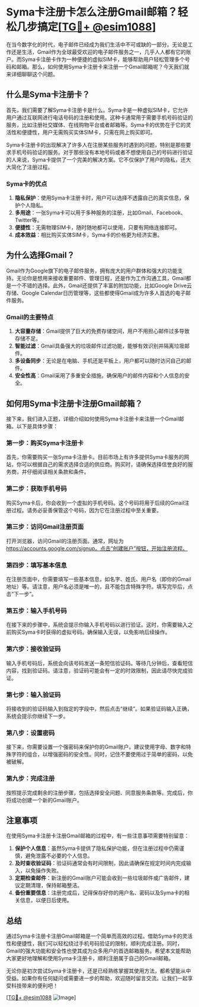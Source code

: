 # Syma卡注册卡怎么注册Gmail邮箱？轻松几步搞定[[TG💪+ @esim1088](https://t.me/s/esim1088)]

在当今数字化的时代，电子邮件已经成为我们生活中不可或缺的一部分。无论是工作还是生活，Gmail作为全球最受欢迎的电子邮件服务之一，几乎人人都有它的账户。而Syma卡注册卡作为一种便捷的虚拟SIM卡，能够帮助用户轻松管理多个号码和邮箱。那么，如何使用Syma卡注册卡来注册一个Gmail邮箱呢？今天我们就来详细聊聊这个问题。

## 什么是Syma卡注册卡？

首先，我们需要了解Syma卡注册卡是什么。Syma卡是一种虚拟SIM卡，它允许用户通过互联网进行电话号码的注册和使用。这种卡通常用于需要手机号码验证的服务，比如注册社交媒体、在线购物平台或者邮箱等。Syma卡的优势在于它的灵活性和便捷性，用户无需购买实体SIM卡，只需在网上购买即可。

Syma卡注册卡的出现解决了许多人在注册某些服务时遇到的问题，特别是那些要求手机号码验证的服务。对于那些没有本地号码或者不想使用自己的号码进行验证的人来说，Syma卡提供了一个完美的解决方案。它不仅保护了用户的隐私，还大大简化了注册过程。

### Syma卡的优点

1. **隐私保护**：使用Syma卡注册卡时，用户可以选择不透露自己的真实信息，保护个人隐私。
2. **多用途**：一张Syma卡可以用于多种服务的注册，比如Gmail、Facebook、Twitter等。
3. **便捷性**：无需物理SIM卡，随时随地都可以使用，只要有网络连接即可。
4. **成本效益**：相比购买实体SIM卡，Syma卡的价格更为经济实惠。

## 为什么选择Gmail？

Gmail作为Google旗下的电子邮件服务，拥有庞大的用户群体和强大的功能支持。无论你是想用来接收重要邮件、管理日程，还是作为工作沟通工具，Gmail都是一个不错的选择。此外，Gmail还提供了丰富的附加功能，比如Google Drive云存储、Google Calendar日历管理等，这些都使得Gmail成为许多人首选的电子邮件服务。

### Gmail的主要特点

1. **大容量存储**：Gmail提供了巨大的免费存储空间，用户不用担心邮件过多导致存储不足。
2. **智能过滤**：Gmail具备强大的垃圾邮件过滤功能，能够有效识别并隔离垃圾邮件。
3. **多设备同步**：无论是在电脑、手机还是平板上，用户都可以随时访问自己的邮件。
4. **安全性高**：Gmail采用了多重安全措施，确保用户的邮件内容和个人信息的安全。

## 如何用Syma卡注册卡注册Gmail邮箱？

接下来，我们进入正题，详细介绍如何使用Syma卡注册卡来注册一个Gmail邮箱。以下是具体步骤：

### 第一步：购买Syma卡注册卡

首先，你需要购买一张Syma卡注册卡。目前市场上有许多提供Syma卡服务的网站，你可以根据自己的需求选择合适的供应商。购买时，请确保选择信誉良好的服务商，并仔细阅读相关条款和条件。

### 第二步：获取手机号码

购买Syma卡后，你会收到一个虚拟的手机号码。这个号码将用于后续的Gmail注册过程。请务必妥善保管这个号码，因为它在注册过程中至关重要。

### 第三步：访问Gmail注册页面

打开浏览器，访问Gmail的注册页面。通常，网址为 https://accounts.google.com/signup。点击“创建账户”按钮，开始注册流程。

### 第四步：填写基本信息

在注册页面中，你需要填写一些基本信息，如名字、姓氏、用户名（即你的Gmail地址）等。请注意，用户名必须是唯一的，且不能包含特殊字符。填写完毕后，点击“下一步”。

### 第五步：输入手机号码

在接下来的步骤中，系统会提示你输入手机号码以进行验证。这时，你需要输入之前购买Syma卡时获得的虚拟号码。确保输入无误，以免影响后续操作。

### 第六步：接收验证码

输入手机号码后，系统会向该号码发送一条短信验证码。等待几分钟后，查看短信内容，找到验证码。请注意，验证码可能会有一定的时效限制，因此请尽快完成验证。

### 第七步：输入验证码

将接收到的验证码输入到指定的字段中，然后点击“继续”。如果验证码输入正确，系统会提示你继续下一步。

### 第八步：设置密码

接下来，你需要设置一个强密码来保护你的Gmail账户。建议使用字母、数字和特殊字符的组合，以增强密码的安全性。同时，记住不要使用过于简单的密码，以免被破解。

### 第九步：完成注册

按照提示完成剩余的注册步骤，包括选择安全问题、同意服务条款等。完成后，你将成功创建一个新的Gmail账户。

## 注意事项

在使用Syma卡注册卡注册Gmail邮箱的过程中，有一些注意事项需要特别留意：

1. **保护个人信息**：虽然Syma卡提供了隐私保护功能，但在注册过程中仍需谨慎，避免泄露不必要的个人信息。
2. **及时查收验证码**：验证码通常会有时间限制，因此请确保在规定时间内完成输入，以免操作失败。
3. **定期检查邮件**：新注册的Gmail账户可能会收到一些垃圾邮件或广告邮件，建议定期清理，保持邮箱整洁。
4. **备份重要信息**：注册完成后，记得保存好你的用户名、密码以及Syma卡的相关信息，以便日后使用。

## 总结

通过Syma卡注册卡注册Gmail邮箱是一个简单而高效的过程。借助Syma卡的灵活性和便捷性，我们可以轻松绕过手机号码验证的限制，顺利完成注册。同时，Gmail的强大功能和安全性也使其成为众多用户的首选邮箱服务。希望本文能帮助大家更好地理解和使用Syma卡注册卡，顺利注册属于自己的Gmail邮箱。

无论你是初次尝试Syma卡注册卡，还是已经熟练掌握其使用方法，都希望能从中受益。如果你有任何疑问或需要进一步的帮助，欢迎随时留言交流。让我们一起享受科技带来的便利吧！

[[TG💪+ @esim1088](https://t.me/s/esim1088) ![Image](https://i.postimg.cc/4NQfJmqS/Snipaste-2025-05-13-00-14-12.png)]